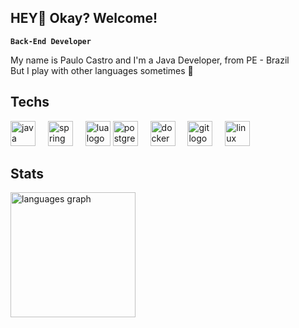 ##  HEY👋 Okay? Welcome!

**`Back-End Developer`**</br>

My name is Paulo Castro and I'm a Java Developer, from PE - Brazil</br>
But I play with other languages ​​sometimes 🙂

<h2 align="left">Techs</h2>

<div align="left">
  <img src="https://skillicons.dev/icons?i=java" height="40" alt="java logo"  />
  <img width="12" />
  <img src="https://skillicons.dev/icons?i=spring" height="40" alt="spring logo"  />
  <img width="12" />
  <img src="https://skillicons.dev/icons?i=lua" height="40" alt="lua logo"  />
  <img src="https://skillicons.dev/icons?i=postgres" height="40" alt="postgresql logo"  />
  <img width="12" />
  <img src="https://skillicons.dev/icons?i=docker" height="40" alt="docker logo"  />
  <img width="12" />
  <img src="https://skillicons.dev/icons?i=git" height="40" alt="git logo"  />
  <img width="12" />
  <img src="https://skillicons.dev/icons?i=linux" height="40" alt="linux logo"  />
</div>

<h2 align="left">Stats</h2>

<img
    src="https://github-readme-stats.vercel.app/api/top-langs?username=paulodevcastro&locale=en&hide_title=false&layout=compact&card_width=320&langs_count=5&theme=gruvbox&hide_border=true&order=2&custom_title=Languages" height="200" alt="languages graph"
/>
